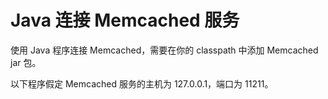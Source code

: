 # Java 连接 Memcached 服务

使用 Java 程序连接 Memcached，需要在你的 classpath 中添加 Memcached jar 包。

以下程序假定 Memcached 服务的主机为 127.0.0.1，端口为 11211。